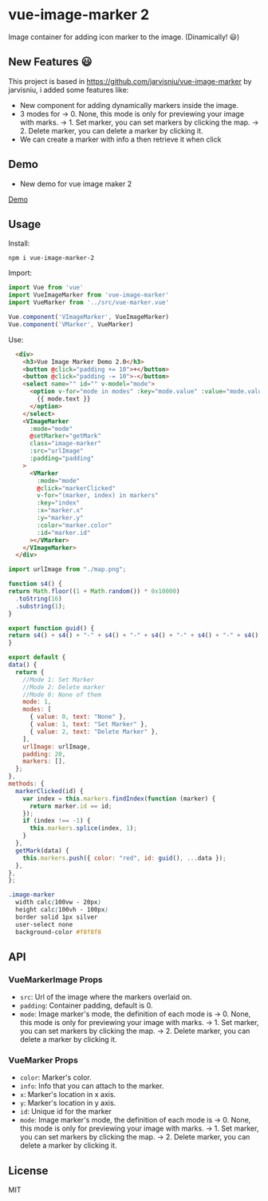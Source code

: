 # vue-image-marker 2

Image container for adding icon marker to the image. (Dinamically! 😃)

## New Features 😃

This project is based in https://github.com/jarvisniu/vue-image-marker by jarvisniu, i added some features like:
  * New component <VMarker> for adding dynamically markers inside the image.
  * 3 modes for <VImageMarke>
    -> 0. None, this mode is only for previewing your image with marks.
    -> 1. Set marker, you can set markers by clicking the map.
    -> 2. Delete marker, you can delete a marker by clicking it.
  * We can create a marker with info a then retrieve it when click

## Demo
  
  * New demo for vue image maker 2
  
[Demo](https://unpkg.com/vue-image-marker-2/dist/index.html)

## Usage

Install:
```
npm i vue-image-marker-2
```

Import:
```js
import Vue from 'vue'
import VueImageMarker from 'vue-image-marker'
import VueMarker from '../src/vue-marker.vue'

Vue.component('VImageMarker', VueImageMarker)
Vue.component('VMarker', VueMarker)

```

Use:
```html
  <div>
    <h3>Vue Image Marker Demo 2.0</h3>
    <button @click="padding += 10">+</button>
    <button @click="padding -= 10">-</button>
    <select name="" id="" v-model="mode">
      <option v-for="mode in modes" :key="mode.value" :value="mode.value">
        {{ mode.text }}
      </option>
    </select>
    <VImageMarker
      :mode="mode"
      @setMarker="getMark"
      class="image-marker"
      :src="urlImage"
      :padding="padding"
    >
      <VMarker
        :mode="mode"
        @click="markerClicked"
        v-for="(marker, index) in markers"
        :key="index"
        :x="marker.x"
        :y="marker.y"
        :color="marker.color"
        :id="marker.id"
      ></VMarker>
    </VImageMarker>
  </div>
```
  
  
  ```js
  import urlImage from "./map.png";

function s4() {
  return Math.floor((1 + Math.random()) * 0x10000)
    .toString(16)
    .substring(1);
}

export function guid() {
  return s4() + s4() + "-" + s4() + "-" + s4() + "-" + s4() + "-" + s4() + s4() + s4();
}

export default {
  data() {
    return {
      //Mode 1: Set Marker
      //Mode 2: Delete marker
      //Mode 0: None of them
      mode: 1,
      modes: [
        { value: 0, text: "None" },
        { value: 1, text: "Set Marker" },
        { value: 2, text: "Delete Marker" },
      ],
      urlImage: urlImage,
      padding: 20,
      markers: [],
    };
  },
  methods: {
    markerClicked(id) {
      var index = this.markers.findIndex(function (marker) {
        return marker.id == id;
      });
      if (index !== -1) {
        this.markers.splice(index, 1);
      }
    },
    getMark(data) {
      this.markers.push({ color: "red", id: guid(), ...data });
    },
  },
};
  ```
  
  ```css
  .image-marker
    width calc(100vw - 20px)
    height calc(100vh - 100px)
    border solid 1px silver
    user-select none
    background-color #f8f8f8
  ```

## API
### VueMarkerImage Props

- `src`: Url of the image where the markers overlaid on.
- `padding`: Container padding, default is 0.
- `mode`: Image marker's mode, the definition of each mode is
    -> 0. None, this mode is only for previewing your image with marks.
    -> 1. Set marker, you can set markers by clicking the map.
    -> 2. Delete marker, you can delete a marker by clicking it.
  
### VueMarker Props
  
- `color`: Marker's color.
- `info`: Info that you can attach to the marker.
- `x`: Marker's location in x axis.
- `y`: Marker's location in y axis.
- `id`: Unique id for the marker
- `mode`: Image marker's mode, the definition of each mode is
    -> 0. None, this mode is only for previewing your image with marks.
    -> 1. Set marker, you can set markers by clicking the map.
    -> 2. Delete marker, you can delete a marker by clicking it.

## License

MIT
